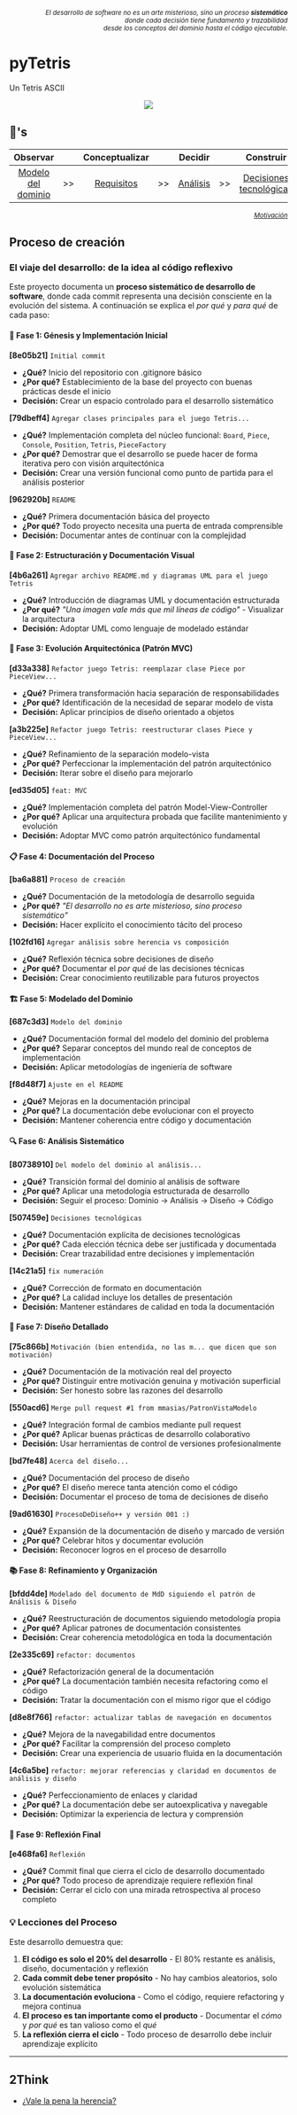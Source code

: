 <div align=right>

<sub>*El desarrollo de software no es un arte misterioso, sino un proceso **sistemático**<br>donde cada decisión tiene fundamento y trazabilidad<br> desde los conceptos del dominio hasta el código ejecutable.*</sub>

</div>

# pyTetris

Un Tetris ASCII

<div align=center>

![](/images/tetris.png)

</div>

## 🚬's

<div align=center>

|Observar||Conceptualizar||Decidir||Construir||Ejecutar|
|:-:|:-:|:-:|:-:|:-:|:-:|:-:|:-:|:-:|
|[Modelo del dominio](/docs/modeloDelDominio.md)|>>|[Requisitos](/docs/ProcesoRequisitos.md)|>>|[Análisis](/docs/ProcesoAnalisis.md)|>>|[Decisiones tecnológicas](/docs/DecisionesTecnologicas.md)|>>|[Diseño](/docs/ProcesoDiseño.md)|>>|[Código](/src/)

</div>

<div align=right>

<sub>[*Motivación*](docs/motivación.md)</sub>

</div>

## Proceso de creación

### El viaje del desarrollo: de la idea al código reflexivo

Este proyecto documenta un **proceso sistemático de desarrollo de software**, donde cada commit representa una decisión consciente en la evolución del sistema. A continuación se explica el *por qué* y *para qué* de cada paso:

#### 🚀 **Fase 1: Génesis y Implementación Inicial**

**[8e05b21]** `Initial commit`
- **¿Qué?** Inicio del repositorio con .gitignore básico
- **¿Por qué?** Establecimiento de la base del proyecto con buenas prácticas desde el inicio
- **Decisión:** Crear un espacio controlado para el desarrollo sistemático

**[79dbeff4]** `Agregar clases principales para el juego Tetris...`
- **¿Qué?** Implementación completa del núcleo funcional: `Board`, `Piece`, `Console`, `Position`, `Tetris`, `PieceFactory`
- **¿Por qué?** Demostrar que el desarrollo se puede hacer de forma iterativa pero con visión arquitectónica
- **Decisión:** Crear una versión funcional como punto de partida para el análisis posterior

**[962920b]** `README`
- **¿Qué?** Primera documentación básica del proyecto
- **¿Por qué?** Todo proyecto necesita una puerta de entrada comprensible
- **Decisión:** Documentar antes de continuar con la complejidad

#### 📐 **Fase 2: Estructuración y Documentación Visual**

**[4b6a261]** `Agregar archivo README.md y diagramas UML para el juego Tetris`
- **¿Qué?** Introducción de diagramas UML y documentación estructurada
- **¿Por qué?** *"Una imagen vale más que mil líneas de código"* - Visualizar la arquitectura
- **Decisión:** Adoptar UML como lenguaje de modelado estándar

#### 🔄 **Fase 3: Evolución Arquitectónica (Patrón MVC)**

**[d33a338]** `Refactor juego Tetris: reemplazar clase Piece por PieceView...`
- **¿Qué?** Primera transformación hacia separación de responsabilidades
- **¿Por qué?** Identificación de la necesidad de separar modelo de vista
- **Decisión:** Aplicar principios de diseño orientado a objetos

**[a3b225e]** `Refactor juego Tetris: reestructurar clases Piece y PieceView...`
- **¿Qué?** Refinamiento de la separación modelo-vista
- **¿Por qué?** Perfeccionar la implementación del patrón arquitectónico
- **Decisión:** Iterar sobre el diseño para mejorarlo

**[ed35d05]** `feat: MVC`
- **¿Qué?** Implementación completa del patrón Model-View-Controller
- **¿Por qué?** Aplicar una arquitectura probada que facilite mantenimiento y evolución
- **Decisión:** Adoptar MVC como patrón arquitectónico fundamental

#### 📋 **Fase 4: Documentación del Proceso**

**[ba6a881]** `Proceso de creación`
- **¿Qué?** Documentación de la metodología de desarrollo seguida
- **¿Por qué?** *"El desarrollo no es arte misterioso, sino proceso sistemático"*
- **Decisión:** Hacer explícito el conocimiento tácito del proceso

**[102fd16]** `Agregar análisis sobre herencia vs composición`
- **¿Qué?** Reflexión técnica sobre decisiones de diseño
- **¿Por qué?** Documentar el *por qué* de las decisiones técnicas
- **Decisión:** Crear conocimiento reutilizable para futuros proyectos

#### 🏗️ **Fase 5: Modelado del Dominio**

**[687c3d3]** `Modelo del dominio`
- **¿Qué?** Documentación formal del modelo del dominio del problema
- **¿Por qué?** Separar conceptos del mundo real de conceptos de implementación
- **Decisión:** Aplicar metodologías de ingeniería de software

**[f8d48f7]** `Ajuste en el README`
- **¿Qué?** Mejoras en la documentación principal
- **¿Por qué?** La documentación debe evolucionar con el proyecto
- **Decisión:** Mantener coherencia entre código y documentación

#### 🔍 **Fase 6: Análisis Sistemático**

**[80738910]** `Del modelo del dominio al análisis...`
- **¿Qué?** Transición formal del dominio al análisis de software
- **¿Por qué?** Aplicar una metodología estructurada de desarrollo
- **Decisión:** Seguir el proceso: Dominio → Análisis → Diseño → Código

**[507459e]** `Decisiones tecnológicas`
- **¿Qué?** Documentación explícita de decisiones tecnológicas
- **¿Por qué?** Cada elección técnica debe ser justificada y documentada
- **Decisión:** Crear trazabilidad entre decisiones y implementación

**[14c21a5]** `fix numeración`
- **¿Qué?** Corrección de formato en documentación
- **¿Por qué?** La calidad incluye los detalles de presentación
- **Decisión:** Mantener estándares de calidad en toda la documentación

#### 🎯 **Fase 7: Diseño Detallado**

**[75c866b]** `Motivación (bien entendida, no las m... que dicen que son motivación)`
- **¿Qué?** Documentación de la motivación real del proyecto
- **¿Por qué?** Distinguir entre motivación genuina y motivación superficial
- **Decisión:** Ser honesto sobre las razones del desarrollo

**[550acd6]** `Merge pull request #1 from mmasias/PatronVistaModelo`
- **¿Qué?** Integración formal de cambios mediante pull request
- **¿Por qué?** Aplicar buenas prácticas de desarrollo colaborativo
- **Decisión:** Usar herramientas de control de versiones profesionalmente

**[bd7fe48]** `Acerca del diseño...`
- **¿Qué?** Documentación del proceso de diseño
- **¿Por qué?** El diseño merece tanta atención como el código
- **Decisión:** Documentar el proceso de toma de decisiones de diseño

**[9ad61630]** `ProcesoDeDiseño++ y versión 001 :)`
- **¿Qué?** Expansión de la documentación de diseño y marcado de versión
- **¿Por qué?** Celebrar hitos y documentar evolución
- **Decisión:** Reconocer logros en el proceso de desarrollo

#### 📚 **Fase 8: Refinamiento y Organización**

**[bfdd4de]** `Modelado del documento de MdD siguiendo el patrón de Análisis & Diseño`
- **¿Qué?** Reestructuración de documentos siguiendo metodología propia
- **¿Por qué?** Aplicar patrones de documentación consistentes
- **Decisión:** Crear coherencia metodológica en toda la documentación

**[2e335c69]** `refactor: documentos`
- **¿Qué?** Refactorización general de la documentación
- **¿Por qué?** La documentación también necesita refactoring como el código
- **Decisión:** Tratar la documentación con el mismo rigor que el código

**[d8e8f766]** `refactor: actualizar tablas de navegación en documentos`
- **¿Qué?** Mejora de la navegabilidad entre documentos
- **¿Por qué?** Facilitar la comprensión del proceso completo
- **Decisión:** Crear una experiencia de usuario fluida en la documentación

**[4c6a5be]** `refactor: mejorar referencias y claridad en documentos de análisis y diseño`
- **¿Qué?** Perfeccionamiento de enlaces y claridad
- **¿Por qué?** La documentación debe ser autoexplicativa y navegable
- **Decisión:** Optimizar la experiencia de lectura y comprensión

#### 🤔 **Fase 9: Reflexión Final**

**[e468fa6]** `Reflexión`
- **¿Qué?** Commit final que cierra el ciclo de desarrollo documentado
- **¿Por qué?** Todo proceso de aprendizaje requiere reflexión final
- **Decisión:** Cerrar el ciclo con una mirada retrospectiva al proceso completo

### 💡 **Lecciones del Proceso**

Este desarrollo demuestra que:

1. **El código es solo el 20% del desarrollo** - El 80% restante es análisis, diseño, documentación y reflexión
2. **Cada commit debe tener propósito** - No hay cambios aleatorios, solo evolución sistemática
3. **La documentación evoluciona** - Como el código, requiere refactoring y mejora continua
4. **El proceso es tan importante como el producto** - Documentar el *cómo* y *por qué* es tan valioso como el *qué*
5. **La reflexión cierra el ciclo** - Todo proceso de desarrollo debe incluir aprendizaje explícito

---

## 2Think

- [¿Vale la pena la herencia?](docs/valeLaPenaLaHerencia.md)
